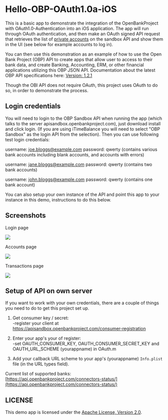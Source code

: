 Hello-OBP-OAuth1.0a-iOS
========================

This is a basic app to demonstrate the integration of the OpenBankProject with OAuth1.0-Authentication into an iOS application. The app will run through OAuth authentication, and then make an OAuth signed API request that retrieves the list of [private accounts](https://github.com/OpenBankProject/OBP-API/wiki/REST-API-V1.2#accounts-private) on the sandbox API and show them in the UI (see below for example accounts to log in). 

You can then use this demonstration as an example of how to use the Open Bank Project (OBP) API to create apps that allow user to access to their bank data, and create Banking, Accounting, ERM, or other financial applications utilizing this OBP JSON API. Documentation about the latest OBP API specifications here: [Version: 1.2.1](https://github.com/OpenBankProject/OBP-API/wiki/REST-API-V1.2.1)

Though the OBI API does not require OAuth, this project uses OAuth to do so, in order to demonstrate the process. 

## Login credentials

You will need to login to the OBP Sandbox API when running the app (which talks to the server apisandbox.openbankproject.com), just download install and click login. (If you are using iTimeBalance you will need to select "OBP Sandbox" as the login API from the selection). Then you can use following test login credentials:

username: joe.bloggs@example.com
password: qwerty
(contains various bank accounts including blank accounts, and accounts with errors) 

username: jane.bloggs@example.com
password: qwerty
(contains two bank accounts)

username: john.bloggs@example.com
password: qwerty
(contains one bank account)

You can also setup your own instance of the API and point this app to your instance in this demo, instructions to do this below.

## Screenshots

Login page

<img src="https://raw.githubusercontent.com/OpenBankProject/Hello-OBP-OAuth1.0a-IOS/master/images/hello-obp-login.png" />

Accounts page

<img src="https://raw.githubusercontent.com/OpenBankProject/Hello-OBP-OAuth1.0a-IOS/master/images/hello-obp-accounts.png" />

Transactions page

<img src="https://raw.githubusercontent.com/OpenBankProject/Hello-OBP-OAuth1.0a-IOS/master/images/hello-obp-transactions.png" />

## Setup of API on own server

If you want to work with your own credentials, there are a couple of things you need to do to get this project set up.

1. Get consumer key / secret:  
-register your client at  https://apisandbox.openbankproject.com/consumer-registration

2. Enter your app's your of register:  
-set OAUTH_CONSUMER_KEY, OAUTH_CONSUMER_SECRET_KEY and OAUTH_URL_SCHEME (yourappname) in OAuth.m

3. Add your callback URL scheme to your app's (yourappname) `Info.plist` file (in the URL types field).

Current list of supported banks:  [https://api.openbankproject.com/connectors-status/](https://api.openbankproject.com/connectors-status/)

## LICENSE

This demo app is licensed under the [Apache License, Version 2.0](http://www.apache.org/licenses/LICENSE-2.0.html).
